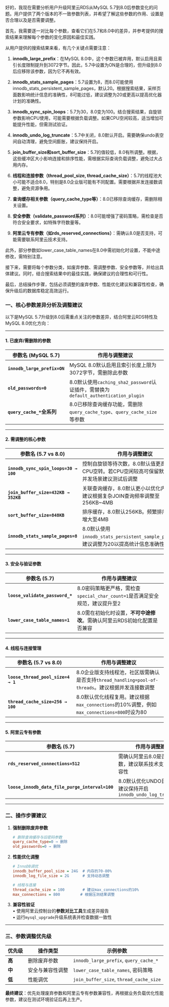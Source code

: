 好的，我现在需要分析用户升级阿里云RDS从MySQL 5.7到8.0后参数变化的问题。用户提供了两个版本的不一致参数列表，并希望了解这些参数的作用、设置是否合理以及是否需要调整。

首先，我需要逐一对比每个参数，查看它们在5.7和8.0中的差异，并参考提供的搜索结果来理解每个参数的变化原因和最佳实践。

从用户提供的搜索结果来看，有几个关键点需要注意：

1. **innodb_large_prefix**：在MySQL 8.0中，这个参数已被弃用，默认启用且索引长度限制提升到3072字节。因此，5.7中设置为ON是合理的，但升级到8.0后应移除该参数，因为它不再有效。

2. **innodb_stats_sample_pages**：5.7设置为8，而8.0可能使用innodb_stats_persistent_sample_pages，默认20。根据搜索结果，采样页面数影响统计信息的准确性，8可能过低，建议调整为20或更高以提高优化器计划的准确性。

3. **innodb_sync_spin_loops**：5.7为30，8.0变为100。结合搜索结果，自旋锁参数影响CPU使用，可能需要根据负载调整。如果CPU空闲较高，适当增加可能提升性能，但需测试验证。

4. **innodb_undo_log_truncate**：5.7中关闭，8.0默认开启。需要确保undo表空间自动清理，避免空间膨胀，建议保持开启。

5. **join_buffer_size和sort_buffer_size**：5.7的值较低，8.0有所调整。根据，这些缓冲区大小影响连接和排序性能，需根据实际查询负载调整，避免过大占用内存。

6. **线程和连接参数（thread_pool_size, thread_cache_size）**：5.7的线程池大小可能不适合8.0，特别是8.0企业版可能有不同配置。需要根据并发连接数调整，避免资源争用。

7. **查询缓存相关参数（query_cache_type等）**：8.0已移除查询缓存，需删除相关设置。

8. **安全参数（validate_password系列）**：8.0可能增强了密码策略，需检查是否符合安全要求，如特殊字符数量等。

9. **阿里云专有参数（如rds_reserved_connections）**：需确认8.0是否支持，可能需要联系阿里云技术支持。

此外，部分参数如lower_case_table_names在8.0中需初始化时设置，不能中途修改，需特别注意。

接下来，需要将每个参数分类，如废弃参数、需调整参数、安全参数等，并给出具体建议。同时，结合搜索结果中的最佳实践，确保建议的合理性和可行性。

最后，总结操作步骤，包括必须调整的废弃参数、性能优化建议和兼容性检查，确保升级后的数据库稳定高效运行。




### 一、核心参数差异分析及调整建议
以下是MySQL 5.7升级到8.0后需重点关注的参数差异，结合阿里云RDS特性及MySQL 8.0优化方向：

---

#### **1. **已废弃/需删除的参数****
| 参数名 (MySQL 5.7)            | 作用与调整建议                                                                 |
|-------------------------------|-------------------------------------------------------------------------------|
| **`innodb_large_prefix=ON`**  | MySQL 8.0默认启用且索引长度上限为3072字节，需删除此参数               |
| **`old_passwords=0`**         | 8.0默认使用`caching_sha2_password`认证插件，需替换为`default_authentication_plugin` |
| **`query_cache_*`全系列**     | 8.0已移除查询缓存功能，需删除`query_cache_type`、`query_cache_size`等参数 |

---

#### **2. **需调整的核心参数****
| 参数名 (5.7 vs 8.0)           | 作用与调整建议                                                                 |
|-------------------------------|-------------------------------------------------------------------------------|
| **`innodb_sync_spin_loops=30 → 100`** | 控制自旋锁等待次数，8.0默认值更高以减少CPU空转。若CPU空闲较高可保留默认值，高并发场景建议测试后调整 |
| **`join_buffer_size=432KB → 352KB`**  | 关联查询缓存，8.0默认更小以优化内存分配。建议根据复杂JOIN查询频率调整至256KB~4MB |
| **`sort_buffer_size=848KB`**          | 排序缓存，8.0默认256KB。频繁排序操作建议增大至4MB                   |
| **`innodb_stats_sample_pages=8`**    | 8.0默认使用`innodb_stats_persistent_sample_pages=20`，建议调整为20以提高统计信息准确性 |

---

#### **3. **安全与验证参数****
| 参数名 (5.7)                  | 作用与调整建议                                                                 |
|-------------------------------|-------------------------------------------------------------------------------|
| **`loose_validate_password_*`** | 8.0密码策略更严格，需检查`special_char_count=1`是否满足安全规范，建议提升至2 |
| **`lower_case_table_names=1`** | 8.0需在初始化时设置，**不可中途修改**。需确认阿里云RDS初始化配置是否兼容       |

---

#### **4. **线程与连接管理****
| 参数名 (5.7 vs 8.0)           | 作用与调整建议                                                                 |
|-------------------------------|-------------------------------------------------------------------------------|
| **`loose_thread_pool_size=4 → 1`** | 8.0企业版支持线程池，社区版需确认是否支持`thread_handling=pool-of-threads`。建议根据并发连接数调整 |
| **`thread_cache_size=256 → 100`** | 8.0默认优化线程复用。建议根据`max_connections`的10%调整，例如`max_connections=800`时设为80 |

---

#### **5. **阿里云专有参数****
| 参数名 (5.7)                  | 作用与调整建议                                                                 |
|-------------------------------|-------------------------------------------------------------------------------|
| **`rds_reserved_connections=512`** | 需确认阿里云8.0是否保留此参数，建议联系技术支持检查兼容性              |
| **`loose_innodb_data_file_purge_interval=100`** | 8.0默认优化UNDO日志清理，建议保持开启`innodb_undo_log_truncate=ON` |

---

### 二、操作步骤建议
1. **强制删除废弃参数**  
   ```ini
   # 删除查询缓存与旧密码参数
   query_cache_type=0 → 删除
   old_passwords=0 → 删除
   ```

2. **性能优化调整**  
   ```ini
   # InnoDB调优
   innodb_buffer_pool_size = 24G  # 内存的70-80%
   innodb_log_file_size = 2G      # 支持动态调整

   # 线程与连接
   thread_cache_size = 100        # 建议max_connections的10%
   max_connections = 800         # 根据压测结果调整
   ```

3. **兼容性验证**  
   • 使用阿里云控制台的**参数对比工具**生成差异报告  
   • 运行`mysql_upgrade`升级系统表并检查数据一致性

---

### 三、参数调整优先级
| 优先级 | 操作类型               | 示例参数                          |
|--------|------------------------|-----------------------------------|
| **高** | 删除废弃参数           | `innodb_large_prefix`, `query_cache_*` |
| **中** | 安全与兼容性调整       | `lower_case_table_names`, 密码策略     |
| **低** | 性能调优               | `join_buffer_size`, `thread_cache_size` |

**最终建议**：优先处理废弃参数和阿里云专有参数兼容性，再根据业务负载优化性能参数，建议在测试环境验证后再上生产。
